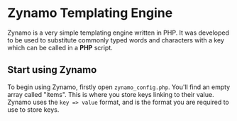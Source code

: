# Zynamo Templating Engine
Zynamo is a very simple templating engine written in PHP. It was developed to be used to substitute commonly typed words and characters with a key which can be called in a <strong>PHP</strong> script.  

## Start using Zynamo
To begin using Zynamo, firstly open `zynamo_config.php`. You'll find an empty array called "items". This is where you store keys linking to their value. Zynamo uses the `key => value` format, and is the format you are required to use to store keys. 